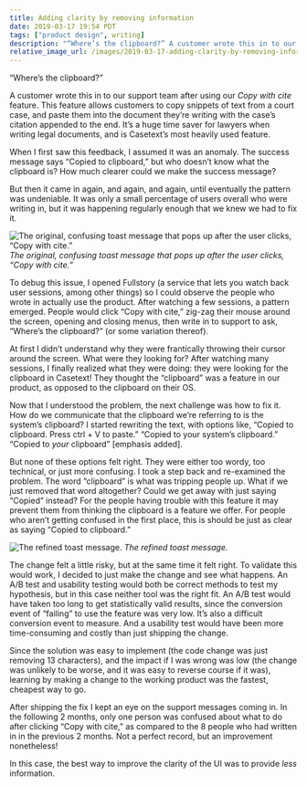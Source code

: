 ```yaml
---
title: Adding clarity by removing information
date: 2019-03-17 19:54 PDT
tags: ["product design", writing]
description: "“Where’s the clipboard?” A customer wrote this in to our support team after using our “Copy with cite” feature. But who doesn't know where the clipboard is?"
relative_image_url: /images/2019-03-17-adding-clarity-by-removing-information/1-copied-to-clipboard.png
---
```


“Where’s the clipboard?”

A customer wrote this in to our support team after using our _Copy with cite_ feature. This feature allows customers to copy snippets of text from a court case, and paste them into the document they’re writing with the case’s citation appended to the end. It’s a huge time saver for lawyers when writing legal documents, and is Casetext’s most heavily used feature.

When I first saw this feedback, I assumed it was an anomaly. The success message says “Copied to clipboard,” but who doesn’t know what the clipboard is? How much clearer could we make the success message?

But then it came in again, and again, and again, until eventually the pattern was undeniable. It was only a small percentage of users overall who were writing in, but it was happening regularly enough that we knew we had to fix it.

![The original, confusing toast message that pops up after the user clicks, “Copy with cite.”](/images/2019-03-17-adding-clarity-by-removing-information/1-copied-to-clipboard.png)
_The original, confusing toast message that pops up after the user clicks, “Copy with cite.”_

To debug this issue, I opened Fullstory (a service that lets you watch back user sessions, among other things) so I could observe the people who wrote in actually use the product. After watching a few sessions, a pattern emerged. People would click “Copy with cite,” zig-zag their mouse around the screen, opening and closing menus, then write in to support to ask, “Where’s the clipboard?” (or some variation thereof).

At first I didn’t understand why they were frantically throwing their cursor around the screen. What were they looking for? After watching many sessions, I finally realized what they were doing: they were looking for the clipboard in Casetext! They thought the “clipboard” was a feature in our product, as opposed to the clipboard on their OS.

Now that I understood the problem, the next challenge was how to fix it. How do we communicate that the clipboard we’re referring to is the system’s clipboard? I started rewriting the text, with options like, “Copied to clipboard. Press ctrl + V to paste.” “Copied to your system’s clipboard.” “Copied to _your_ clipboard” [emphasis added].

But none of these options felt right. They were either too wordy, too technical, or just more confusing. I took a step back and re-examined the problem. The word “clipboard” is what was tripping people up. What if we just removed that word altogether? Could we get away with just saying “Copied” instead? For the people having trouble with this feature it may prevent them from thinking the clipboard is a feature we offer. For people who aren’t getting confused in the first place, this is should be just as clear as saying “Copied to clipboard.”

![The refined toast message.](/images/2019-03-17-adding-clarity-by-removing-information/2-copied.png)
_The refined toast message._

The change felt a little risky, but at the same time it felt right. To validate this would work, I decided to just make the change and see what happens. An A/B test and usability testing would both be correct methods to test my hypothesis, but in this case neither tool was the right fit. An A/B test would have taken too long to get statistically valid results, since the conversion event of “failing” to use the feature was very low. It’s also a difficult conversion event to measure. And a usability test would have been more time-consuming and costly than just shipping the change.

Since the solution was easy to implement (the code change was just removing 13 characters), and the impact if I was wrong was low (the change was unlikely to be worse, and it was easy to reverse course if it was), learning by making a change to the working product was the fastest, cheapest way to go.

After shipping the fix I kept an eye on the support messages coming in. In the following 2 months, only one person was confused about what to do after clicking “Copy with cite,” as compared to the 8 people who had written in in the previous 2 months. Not a perfect record, but an improvement nonetheless!

In this case, the best way to improve the clarity of the UI was to provide _less_ information.
